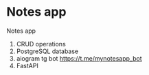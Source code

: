 # Notes app
Notes app

1) CRUD operations
2) PostgreSQL database
3) aiogram tg bot https://t.me/mynotesapp_bot
4) FastAPI
